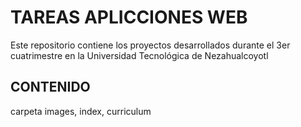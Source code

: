# TAREAS APLICCIONES WEB

Este repositorio contiene los proyectos desarrollados durante el 3er cuatrimestre en la Universidad Tecnológica de Nezahualcoyotl

## CONTENIDO

carpeta images, index, curriculum
